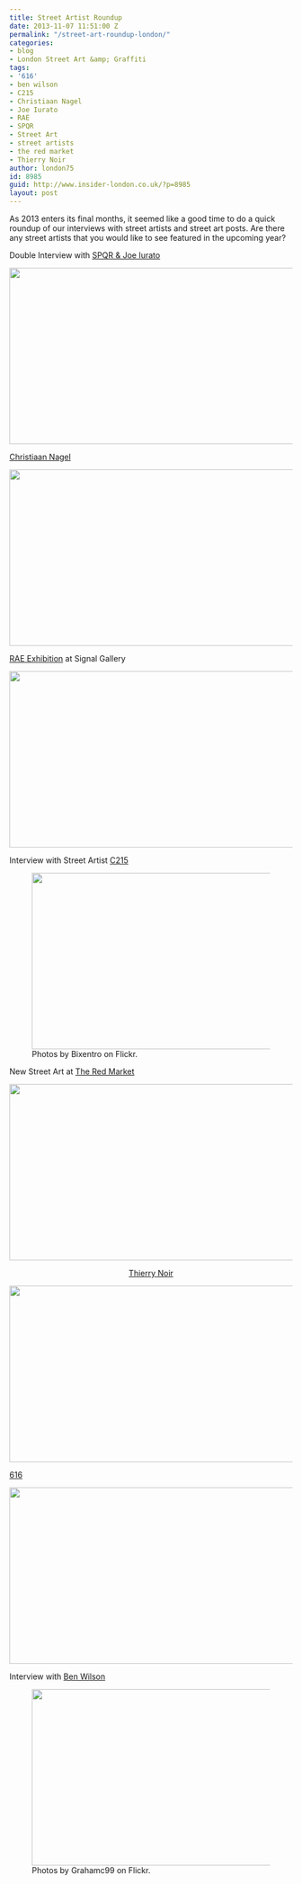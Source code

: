 ```yaml
---
title: Street Artist Roundup
date: 2013-11-07 11:51:00 Z
permalink: "/street-art-roundup-london/"
categories:
- blog
- London Street Art &amp; Graffiti
tags:
- '616'
- ben wilson
- C215
- Christiaan Nagel
- Joe Iurato
- RAE
- SPQR
- Street Art
- street artists
- the red market
- Thierry Noir
author: london75
id: 8985
guid: http://www.insider-london.co.uk/?p=8985
layout: post
---
```


As 2013 enters its final months, it seemed like a good time to do a quick roundup of our interviews with street artists and street art posts. Are there any street artists that you would like to see featured in the upcoming year?

Double Interview with <a href="/street-artists-spotlight-spqr-joe-iurato/">SPQR & Joe Iurato</a>

<img class="aligncenter size-full wp-image-8992" alt="" src="/wp-content/uploads/2013/10/spqr2.png" width="569" height="314" />

<a href="/london-street-art-tours-christiaan-nage/">Christiaan Nagel</a>

<img class="aligncenter size-full wp-image-8994" alt="" src="/wp-content/uploads/2013/10/christiaan-nagel.png" width="569" height="314" />

<a href="/london-street-art-rae-signal-gallery/">RAE Exhibition</a> at Signal Gallery

<img class="aligncenter size-full wp-image-8997" alt="" src="/wp-content/uploads/2013/10/rae.png" width="569" height="314" />

Interview with Street Artist <a href="/london-street-art-interview-c215/">C215</a>

<figure>
<img src="/wp-content/uploads/2013/10/c215.png" width="569" height="314" />
<figcaption>Photos by Bixentro on Flickr.</figcaption></figure> 

New Street Art at <a href="/street-art-east-londons-red-market/">The Red Market</a>

 <img class="aligncenter size-full wp-image-8999" alt="" src="/wp-content/uploads/2013/10/redmarket.png" width="569" height="314" />

<p style="text-align: center;">
  <a href="/street-art-spotlight-thierry-noir/">Thierry Noir</a>
</p>

<img class="aligncenter size-full wp-image-9000" alt="" src="/wp-content/uploads/2013/10/thierrynoir.png" width="569" height="314" />

<a href="http://www.insider-london.co.uk/2012/12/13/new-london-street-artists-616/">616</a> 

<img class="aligncenter size-full wp-image-9001" alt="" src="/wp-content/uploads/2013/10/616.png" width="569" height="314" />

Interview with <a href="http://www.insider-london.co.uk/2012/07/19/very-literal-street-art/">Ben Wilson</a>

<figure>
<img alt="" src="/wp-content/uploads/2013/10/benwilson.png" width="569" height="314" />

<figcaption class="wp-caption-text">Photos by Grahamc99 on Flickr.</figcaption></figure>